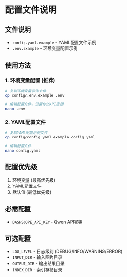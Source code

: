 # 配置文件说明

## 文件说明

- `config.yaml.example` - YAML配置文件示例
- `.env.example` - 环境变量配置示例

## 使用方法

### 1. 环境变量配置 (推荐)

```bash
# 复制环境变量示例文件
cp config/.env.example .env

# 编辑配置文件，设置你的API密钥
nano .env
```

### 2. YAML配置文件

```bash
# 复制YAML配置示例文件
cp config/config.yaml.example config.yaml

# 编辑配置文件
nano config.yaml
```

## 配置优先级

1. 环境变量 (最高优先级)
2. YAML配置文件
3. 默认值 (最低优先级)

## 必需配置

- `DASHSCOPE_API_KEY` - Qwen API密钥

## 可选配置

- `LOG_LEVEL` - 日志级别 (DEBUG/INFO/WARNING/ERROR)
- `INPUT_DIR` - 输入图片目录
- `OUTPUT_DIR` - 输出结果目录
- `INDEX_DIR` - 索引存储目录
